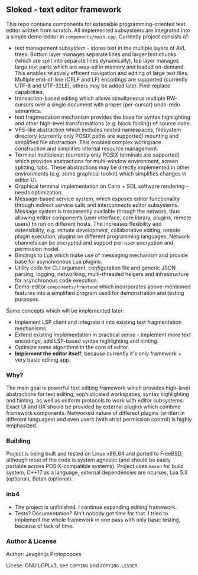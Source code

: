 ## Sloked - text editor framework

This repo contains components for extensible programming-oriented text editor written from scratch. All implemented subsystems are integrated into a simple demo-editor in `components/main.cpp`. Currently project consists of:
* text management subsystem - stores text in the multiple layers of AVL trees. Bottom layer manages separate lines and larger text chunks (which are split into separate lines dynamically), top layer manages large text parts which are `mmap`-ed in memory and loaded on-demand. This enables relatively efficent navigation and editing of large text files. Multiple end-of-line (CRLF and LF) encodings are supported (currently UTF-8 and UTF-32LE), others may be added later. Find-replace capabilities.
* transaction-based editing which allows simultaneous multiple RW-cursors over a single document with proper (per-cursor) undo-redo semantics.
* text fragmentation mechanism provides the base for syntax highlighting and other high-level transformations (e.g. block folding) of source code.
* VFS-like abstraction which includes nested namespaces, filesystem directory (currently only POSIX paths are supported) mounting and simplified file abstraction. This enabled complex workspace construction and simplifies internal resource management.
* Terminal multiplexer (currently only POSIX terminals are supported) which provides abstractions for multi-window environment, screen splitting, tabs. These abstractions may be directly implemented in other environments (e.g. some graphical toolkit) which simplifies changes in editor UI.
* Graphical terminal implementation on Cairo + SDL software rendering - needs optimization.
* Message-based service system, which exposes editor functionality through indirect service calls and interconnects editor subsystems. Message system is trasparently available through the network, thus allowing editor components (user  interface, core library, plugins, remote users) to run on different hosts. The increases flexibility and extensibility, e.g. remote development, collaborative editing, remote plugin execution, plugins on different programming languages. Network channels can be encrypted and support per-user encryption and permission model.
* Bindings to Lua which make use of messaging mechanism and provide base for asynchronous Lua plugins.
* Utility code for CLI argument, configuration file and generic JSON parsing, logging, networking, multi-threaded helpers and infrastructure for asynchronous code execution.
* Demo-editor `components/frontend` which incorporates above-mentioned features into a simplified program used for demonstration and testing purposes.

Some concepts which will be implemented later:
* Implement LSP client and integrate it into existing text fragmentation mechanisms.
* Extend existing implementation in practical sense - implement more text encodings, add LSP-based syntax highlighting and hinting.
* Optimize some algorithms in the core of editor.
* **Implement the editor itself**, because currently it's only framework + very basic editing app.


### Why?

The main goal is powerful text editing framework which provides high-level abstractions for text editing, sophisticated workspaces, syntax highlighting and hinting, as well as uniform protocols to work with editor subsystems. Exact UI and UX should be provided by external plugins which combine framework components. Networked nature of differect plugins (written in different languages) and even users (with strict permission control) is highly emphasized.

### Building
Project is being built and tested on Linux x86_64 and ported to FreeBSD, although most of the code is system agnostic (and should be easily portable across POSIX-compatible systems). Project uses `meson` for build system, C++17 as a language, external dependencies are ncurses, Lua 5.3 (optional), Botan (optional).

### inb4

* The project is unfinished. I continue expanding editing framework.
* Tests? Documentation? Ain't nobody got time for that. I tried to implement the whole framework in
one pass with only basic testing, because of lack of time.

### Author & License

Author: Jevgēnijs Protopopovs

Licese: GNU LGPLv3, see `COPYING` and `COPYING.LESSER`.
